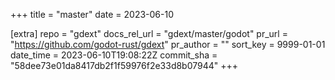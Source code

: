 +++
title = "master"
date = 2023-06-10

[extra]
repo = "gdext"
docs_rel_url = "gdext/master/godot"
pr_url = "https://github.com/godot-rust/gdext"
pr_author = ""
sort_key = 9999-01-01
date_time = 2023-06-10T19:08:22Z
commit_sha = "58dee73e01da8417db2f1f59976f2e33d8b07944"
+++


